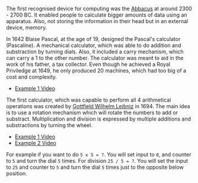 
The first recognised device for computing was the [Abbacus](https://en.wikipedia.org/wiki/Abacus) at around 2300 - 2700 BC. It enabled people to calculate bigger amounts of data using an apparatus. Also, not storing the information in their head but in an external device, memory.

In 1642 Blaise Pascal, at the age of 19, designed the Pascal's calculator (Pascaline). A mechanical calculator, which was able to do addition and substraction by turning dials. Also, it included a carry mechanism, which can carry a 1 to the other number. The calculator was meant to aid in the work of his father, a tax collector. Even though he achieved a Royal Priviledge at 1649, he only produced 20 machines, which had too big of a cost and complexity.

- [Example 1 Video](https://www.youtube.com/watch?v=3h71HAJWnVU)

The first calculator, which was capable to perform all 4 arithmetical operations was created by [Gottfield Wilhelm Leibniz](https://en.wikipedia.org/wiki/Gottfried_Wilhelm_Leibniz) in 1694. The main idea is to use a rotation mechanism which will rotate the numbers to add or substract. Multiplication and division is expressed by multiple additions and substractions by turning the wheel.  

- [Example 1 Video](https://www.youtube.com/watch?v=nmwSmwNF9XY)
- [Example 2 Video](https://www.youtube.com/watch?v=aDN4s8ElxqE)

For example if you want to do `5 x 5 = ?`. You will set input to `0`, and counter to `5` and turn the dial `5` times. For division `25 / 5 = ?`. You will set the input to `25` and counter to `5` and turn the dial `5` times just to the opposite below position.